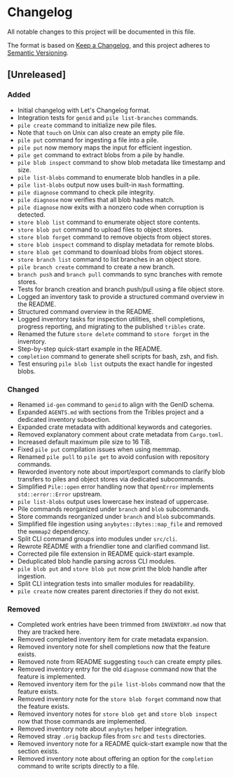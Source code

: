 # Changelog

All notable changes to this project will be documented in this file.

The format is based on [Keep a Changelog](https://keepachangelog.com/en/1.0.0/), and this project adheres to [Semantic Versioning](https://semver.org/spec/v2.0.0.html).

## [Unreleased]
### Added
- Initial changelog with Let's Changelog format.
- Integration tests for `genid` and `pile list-branches` commands.
- `pile create` command to initialize new pile files.
- Note that `touch` on Unix can also create an empty pile file.
- `pile put` command for ingesting a file into a pile.
- `pile put` now memory maps the input for efficient ingestion.
- `pile get` command to extract blobs from a pile by handle.
- `pile blob inspect` command to show blob metadata like timestamp and size.
- `pile list-blobs` command to enumerate blob handles in a pile.
- `pile list-blobs` output now uses built-in `Hash` formatting.
- `pile diagnose` command to check pile integrity.
- `pile diagnose` now verifies that all blob hashes match.
- `pile diagnose` now exits with a nonzero code when corruption is detected.
- `store blob list` command to enumerate object store contents.
- `store blob put` command to upload files to object stores.
- `store blob forget` command to remove objects from object stores.
- `store blob inspect` command to display metadata for remote blobs.
- `store blob get` command to download blobs from object stores.
- `store branch list` command to list branches in an object store.
- `pile branch create` command to create a new branch.
- `branch push` and `branch pull` commands to sync branches with remote stores.
- Tests for branch creation and branch push/pull using a file object store.
- Logged an inventory task to provide a structured command overview in the README.
- Structured command overview in the README.
- Logged inventory tasks for inspection utilities, shell completions, progress reporting, and migrating to the published `tribles` crate.
- Renamed the future `store delete` command to `store forget` in the inventory.
- Step-by-step quick-start example in the README.
- `completion` command to generate shell scripts for bash, zsh, and fish.
- Test ensuring `pile blob list` outputs the exact handle for ingested blobs.
### Changed
- Renamed `id-gen` command to `genid` to align with the GenID schema.
- Expanded `AGENTS.md` with sections from the Tribles project and a dedicated
  inventory subsection.
- Expanded crate metadata with additional keywords and categories.
- Removed explanatory comment about crate metadata from `Cargo.toml`.
- Increased default maximum pile size to 16 TiB.
- Fixed `pile put` compilation issues when using memmap.
- Renamed `pile pull` to `pile get` to avoid confusion with repository commands.
- Reworded inventory note about import/export commands to clarify blob
  transfers to piles and object stores via dedicated subcommands.
- Simplified `Pile::open` error handling now that `OpenError` implements
  `std::error::Error` upstream.
- `pile list-blobs` output uses lowercase hex instead of uppercase.
- Pile commands reorganized under `branch` and `blob` subcommands.
- Store commands reorganized under `branch` and `blob` subcommands.
- Simplified file ingestion using `anybytes::Bytes::map_file` and removed
  the `memmap2` dependency.
- Split CLI command groups into modules under `src/cli`.
- Rewrote README with a friendlier tone and clarified command list.
- Corrected pile file extension in README quick-start example.
- Deduplicated blob handle parsing across CLI modules.
- `pile blob put` and `store blob put` now print the blob handle after
  ingestion.
- Split CLI integration tests into smaller modules for readability.
- `pile create` now creates parent directories if they do not exist.
### Removed
- Completed work entries have been trimmed from `INVENTORY.md` now that they are
  tracked here.
- Removed completed inventory item for crate metadata expansion.
- Removed inventory note for shell completions now that the feature exists.
- Removed note from README suggesting `touch` can create empty piles.
- Removed inventory entry for the old `diagnose` command now that the feature is
  implemented.
- Removed inventory item for the `pile list-blobs` command now that the feature
  exists.
- Removed inventory note for the `store blob forget` command now that the feature
  exists.
- Removed inventory notes for `store blob get` and `store blob inspect` now that those commands are implemented.
- Removed inventory note about `anybytes` helper integration.
- Removed stray `.orig` backup files from `src` and `tests` directories.
- Removed inventory note for a README quick-start example now that the section exists.
- Removed inventory note about offering an option for the `completion` command to write scripts directly to a file.

